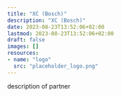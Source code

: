 ```yaml
---
title: "XC (Bosch)"
description: "XC (Bosch)"
date: 2023-08-23T13:52:06+02:00
lastmod: 2023-08-23T13:52:06+02:00
draft: false
images: []
resources:
- name: "logo"
  src: "placeholder_logo.png"
---
```

description of partner